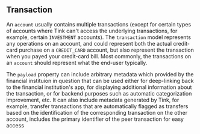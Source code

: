 ## Transaction

An <code>account</code> usually contains multiple transactions (except for certain types of accounts where Tink can't access the underlying transactions, for example, certain <code>INVESTMENT</code> accounts). The <code>transaction</code> model represents any operations on an account, and could represent both the actual credit-card purchase on a <code>CREDIT_CARD</code> account, but also represent the transaction when you payed your credit-card bill. Most commonly, the transactions on an <code>account</code> should represent what the end-user typically.

The <code>payload</code> property can include arbitrary metadata which provided by the financial instituion in question that can be used either for deep-linking back to the financial institution's app, for displaying additional information about the transaction, or for backend purposes such as automatic categorization improvement, etc. It can also include metadata generated by Tink, for example, transfer transactions that are automatically flagged as transfers based on the identification of the corresponding transaction on the other account, includes the primary identifier of the peer transaction for easy access
